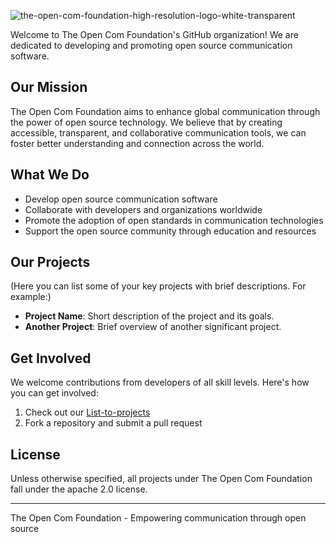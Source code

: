 ![the-open-com-foundation-high-resolution-logo-white-transparent](https://github.com/user-attachments/assets/306fc24e-8018-4b91-a278-f6799fc415c9)

Welcome to The Open Com Foundation's GitHub organization! We are dedicated to developing and promoting open source communication software.

## Our Mission

The Open Com Foundation aims to enhance global communication through the power of open source technology. We believe that by creating accessible, transparent, and collaborative communication tools, we can foster better understanding and connection across the world.

## What We Do

- Develop open source communication software
- Collaborate with developers and organizations worldwide
- Promote the adoption of open standards in communication technologies
- Support the open source community through education and resources

## Our Projects

(Here you can list some of your key projects with brief descriptions. For example:)

- **Project Name**: Short description of the project and its goals.
- **Another Project**: Brief overview of another significant project.

## Get Involved

We welcome contributions from developers of all skill levels. Here's how you can get involved:

1. Check out our [List-to-projects](https://github.com/orgs/The-Open-Com-Foundation/repositories)
2. Fork a repository and submit a pull request

## License

Unless otherwise specified, all projects under The Open Com Foundation fall under the apache 2.0 license.

---

The Open Com Foundation - Empowering communication through open source
